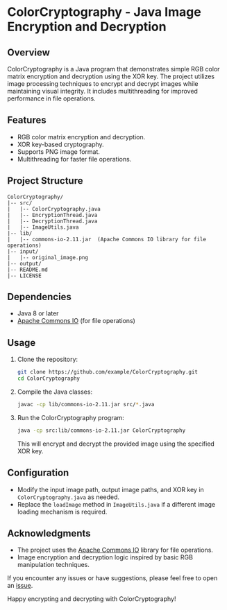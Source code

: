 # ColorCryptography - Java Image Encryption and Decryption

## Overview

ColorCryptography is a Java program that demonstrates simple RGB color matrix encryption and decryption using the XOR key. The project utilizes image processing techniques to encrypt and decrypt images while maintaining visual integrity. It includes multithreading for improved performance in file operations.

## Features

- RGB color matrix encryption and decryption.
- XOR key-based cryptography.
- Supports PNG image format.
- Multithreading for faster file operations.

## Project Structure

```plaintext
ColorCryptography/
|-- src/
|   |-- ColorCryptography.java
|   |-- EncryptionThread.java
|   |-- DecryptionThread.java
|   |-- ImageUtils.java
|-- lib/
|   |-- commons-io-2.11.jar  (Apache Commons IO library for file operations)
|-- input/
|   |-- original_image.png
|-- output/
|-- README.md
|-- LICENSE
```

## Dependencies

- Java 8 or later
- [Apache Commons IO](https://commons.apache.org/proper/commons-io/) (for file operations)

## Usage

1. Clone the repository:

   ```bash
   git clone https://github.com/example/ColorCryptography.git
   cd ColorCryptography
   ```

2. Compile the Java classes:

   ```bash
   javac -cp lib/commons-io-2.11.jar src/*.java
   ```

3. Run the ColorCryptography program:

   ```bash
   java -cp src:lib/commons-io-2.11.jar ColorCryptography
   ```

   This will encrypt and decrypt the provided image using the specified XOR key.

## Configuration

- Modify the input image path, output image paths, and XOR key in `ColorCryptography.java` as needed.
- Replace the `loadImage` method in `ImageUtils.java` if a different image loading mechanism is required.

## Acknowledgments

- The project uses the [Apache Commons IO](https://commons.apache.org/proper/commons-io/) library for file operations.
- Image encryption and decryption logic inspired by basic RGB manipulation techniques.

If you encounter any issues or have suggestions, please feel free to open an [issue](https://github.com/example/ColorCryptography/issues).

Happy encrypting and decrypting with ColorCryptography!
